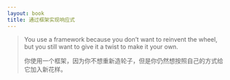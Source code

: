 ```yaml
---
layout: book
title: 通过框架实现响应式
---
```


>You use a framework because you don’t want to reinvent the wheel, but you still want to give it a twist to make it your own.
>
>你使用一个框架，因为你不想重新造轮子，但是你仍然想按照自己的方式给它加入新花样。
